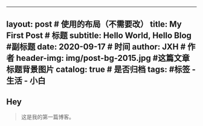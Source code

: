 <!--
 * @Description: 
 * @Version: 2.0
 * @Autor: ZhengYun
 * @Date: 2020-09-17 17:13:56
 * @LastEditTime: 2020-09-18 16:31:56
-->
---
layout:     post   				    # 使用的布局（不需要改）
title:      My First Post 				# 标题 
subtitle:   Hello World, Hello Blog #副标题
date:       2020-09-17				# 时间
author:     JXH 						# 作者
header-img: img/post-bg-2015.jpg 	#这篇文章标题背景图片
catalog: true 						# 是否归档
tags:								#标签
    - 生活
    - 小白
---

## Hey
>这是我的第一篇博客。